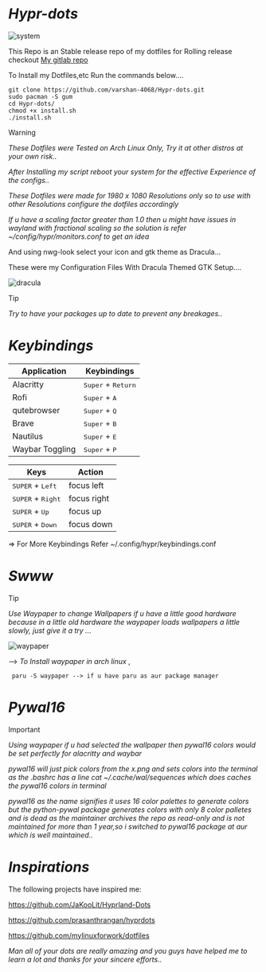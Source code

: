 
# *Hypr-dots*

![system](https://github.com/user-attachments/assets/9f0b46c8-c6c6-41f9-9c32-8b54e3c54e6a)

This Repo is an Stable release repo of my dotfiles for Rolling release checkout [My gitlab repo](https://gitlab.com/varshan-4068/Hyprland-Arch)

To Install my Dotfiles,etc Run the commands below....

    git clone https://github.com/varshan-4068/Hypr-dots.git
    sudo pacman -S gum
    cd Hypr-dots/
    chmod +x install.sh
    ./install.sh

> [!Warning]
>
> *These Dotfiles were Tested on Arch Linux Only, Try it at other distros at your own risk..*
>
> *After Installing my script reboot your system for the effective Experience of the configs..*
> 
> *These Dotfiles were made for 1980 x 1080 Resolutions only so to use with other Resolutions configure the dotfiles accordingly*
> 
> *If u have a scaling factor greater than 1.0 then u might have issues in wayland with fractional scaling so the solution is refer ~/config/hypr/monitors.conf to get an idea*

And using nwg-look select your icon and gtk theme as Dracula...

These were my Configuration Files With Dracula Themed GTK Setup.... 

![dracula](https://github.com/user-attachments/assets/c8050519-c70e-43aa-80e2-2e33c16b0444)

> [!Tip]
>
> *Try to have your packages up to date to prevent any breakages..*
>


# *Keybindings*

|   Application   |                Keybindings              |
|---------------- | ----------------------------------------|
|    Alacritty    |   <kbd>Super</kbd> + <kbd>Return</kbd>  | 
|      Rofi       |   <kbd>Super</kbd> + <kbd>A</kbd>       |
|   qutebrowser   |   <kbd>Super</kbd> + <kbd>Q</kbd>       |
|      Brave      |   <kbd>Super</kbd> + <kbd>B</kbd>       |
|     Nautilus    |   <kbd>Super</kbd> + <kbd>E</kbd>       | 
| Waybar Toggling |   <kbd>Super</kbd> + <kbd>P</kbd>       |

|                 Keys                | Action      |
| ----------------------------------- | ----------- |
| <kbd>SUPER</kbd> + <kbd>Left</kbd>  | focus left  |
| <kbd>SUPER</kbd> + <kbd>Right</kbd> | focus right |
| <kbd>SUPER</kbd> + <kbd>Up</kbd>    | focus up    |
| <kbd>SUPER</kbd> + <kbd>Down</kbd>  | focus down  |

=> For More Keybindings Refer ~/.config/hypr/keybindings.conf


# *Swww*


> [!Tip]
>
> *Use Waypaper to change Wallpapers if u have a little good hardware because in a little old hardware the waypaper loads wallpapers a little slowly, just give it a try ...*

![waypaper](https://github.com/user-attachments/assets/0fcdbb98-476b-469a-bf12-b9b0699d75e9)

--> *To Install waypaper in arch linux* , 

     paru -S waypaper --> if u have paru as aur package manager

# *Pywal16*

> [!IMPORTANT]
>
> *Using waypaper if u had selected the wallpaper then pywal16 colors would be set perfectly for alacritty and waybar*
>
> *pywal16 will just pick colors from the x.png and sets colors into the terminal as the .bashrc has a line cat ~/.cache/wal/sequences which does caches the pywal16 colors in terminal*
>
> *pywal16 as the name signifies it uses 16 color palettes to generate colors but the python-pywal package generates colors with only 8 color palletes and is dead as the maintainer archives the repo as read-only and is not maintained for more than 1 year,so i switched to pywal16 package at aur which is well maintained..*


# *Inspirations*

The following projects have inspired me:

 https://github.com/JaKooLit/Hyprland-Dots

 https://github.com/prasanthrangan/hyprdots 

 https://github.com/mylinuxforwork/dotfiles

*Man all of your dots are really amazing and you guys have helped me to learn a lot and thanks for your sincere efforts..*

